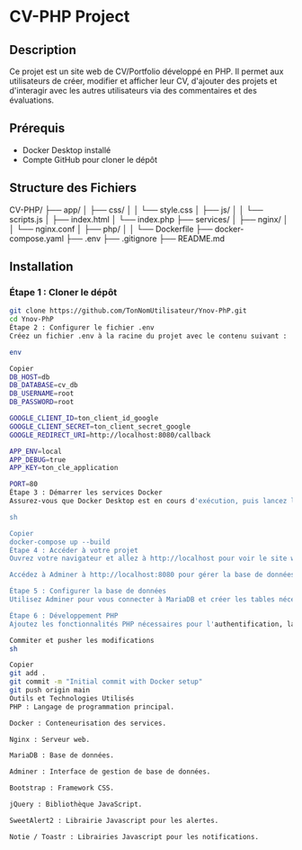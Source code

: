 # CV-PHP Project

## Description
Ce projet est un site web de CV/Portfolio développé en PHP. Il permet aux utilisateurs de créer, modifier et afficher leur CV, d'ajouter des projets et d'interagir avec les autres utilisateurs via des commentaires et des évaluations.

## Prérequis
- Docker Desktop installé
- Compte GitHub pour cloner le dépôt

## Structure des Fichiers
CV-PHP/ ├── app/ │ ├── css/ │ │ └── style.css │ ├── js/ │ │ └── scripts.js │ ├── index.html │ └── index.php ├── services/ │ ├── nginx/ │ │ └── nginx.conf │ ├── php/ │ │ └── Dockerfile ├── docker-compose.yaml ├── .env ├── .gitignore ├── README.md

## Installation

### Étape 1 : Cloner le dépôt
```sh
git clone https://github.com/TonNomUtilisateur/Ynov-PhP.git
cd Ynov-PhP
Étape 2 : Configurer le fichier .env
Créez un fichier .env à la racine du projet avec le contenu suivant :

env

Copier
DB_HOST=db
DB_DATABASE=cv_db
DB_USERNAME=root
DB_PASSWORD=root

GOOGLE_CLIENT_ID=ton_client_id_google
GOOGLE_CLIENT_SECRET=ton_client_secret_google
GOOGLE_REDIRECT_URI=http://localhost:8080/callback

APP_ENV=local
APP_DEBUG=true
APP_KEY=ton_cle_application

PORT=80
Étape 3 : Démarrer les services Docker
Assurez-vous que Docker Desktop est en cours d'exécution, puis lancez les services avec la commande suivante :

sh

Copier
docker-compose up --build
Étape 4 : Accéder à votre projet
Ouvrez votre navigateur et allez à http://localhost pour voir le site web.

Accédez à Adminer à http://localhost:8080 pour gérer la base de données.

Étape 5 : Configurer la base de données
Utilisez Adminer pour vous connecter à MariaDB et créer les tables nécessaires pour les utilisateurs, les projets, etc.

Étape 6 : Développement PHP
Ajoutez les fonctionnalités PHP nécessaires pour l'authentification, la gestion de CV, les projets, etc.

Commiter et pusher les modifications
sh

Copier
git add .
git commit -m "Initial commit with Docker setup"
git push origin main
Outils et Technologies Utilisés
PHP : Langage de programmation principal.

Docker : Conteneurisation des services.

Nginx : Serveur web.

MariaDB : Base de données.

Adminer : Interface de gestion de base de données.

Bootstrap : Framework CSS.

jQuery : Bibliothèque JavaScript.

SweetAlert2 : Librairie Javascript pour les alertes.

Notie / Toastr : Librairies Javascript pour les notifications.